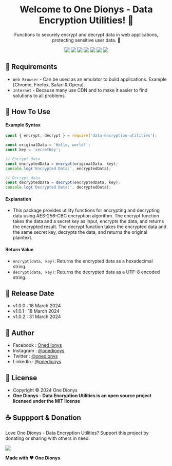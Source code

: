 <h1 align="center">Welcome to One Dionys - Data Encryption Utilities! 👋 </h1>

<p align="center">Functions to securely encrypt and decrypt data in web applications, protecting sensitive user data. 💖 </p>

<p align="center">
<img src="https://img.shields.io/github/contributors/onedionys/onedionys-data-encryption-utilities?style=flat-square">
<img src="https://img.shields.io/github/issues/onedionys/onedionys-data-encryption-utilities?style=flat-square">
<img src="https://img.shields.io/github/stars/onedionys/onedionys-data-encryption-utilities?style=flat-square"> 
<img src="https://img.shields.io/github/forks/onedionys/onedionys-data-encryption-utilities?style=flat-square">
<img src="https://img.shields.io/github/last-commit/onedionys/onedionys-data-encryption-utilities.svg?style=flat-square">
<img src="https://img.shields.io/github/languages/code-size/onedionys/onedionys-data-encryption-utilities?style=flat-square">
<img src="https://img.shields.io/github/license/onedionys/onedionys-data-encryption-utilities?style=flat-square">
</p>

## 💾 Requirements

* `Web Browser` - Can be used as an emulator to build applications. Example [Chrome, Firefox, Safari & Opera].
* `Internet` - Because many use CDN and to make it easier to find solutions to all problems.

## 🎯 How To Use

#### Example Syntax

```javascript
const { encrypt, decrypt } = require('data-encryption-utilities');

const originalData = 'Hello, world!';
const key = 'secretKey';

// Encrypt data
const encryptedData = encrypt(originalData, key);
console.log('Encrypted Data:', encryptedData);

// Decrypt data
const decryptedData = decrypt(encryptedData, key);
console.log('Decrypted Data:', decryptedData);
```

#### Explanation

* This package provides utility functions for encrypting and decrypting data using AES-256-CBC encryption algorithm. The encrypt function takes the data and a secret key as input, encrypts the data, and returns the encrypted result. The decrypt function takes the encrypted data and the same secret key, decrypts the data, and returns the original plaintext.

#### Return Value

* `encrypt(data, key)`: Returns the encrypted data as a hexadecimal string.
* `decrypt(data, key)`: Returns the decrypted data as a UTF-8 encoded string.

## 📆 Release Date

* v1.0.0 : 18 March 2024
* v1.0.1 : 18 March 2024
* v1.0.2 : 31 March 2024

## 🧑 Author

* Facebook : <a href="https://www.facebook.com/theonedionys"> Oned Ionys</a>
* Instagram : <a href="https://www.instagram.com/onedionys/"> @onedionys</a>
* Twitter : <a href="https://twitter.com/onedionys"> @onedionys</a>
* LinkedIn :  <a href="https://www.linkedin.com/in/onedionys/"> @onedionys</a>

## 📝 License

* Copyright © 2024 One Dionys
* **One Dionys - Data Encryption Utilities is an open source project licensed under the MIT license**

## ☕️ Suppport & Donation

Love One Dionys - Data Encryption Utilities? Support this project by donating or sharing with others in need.

<a href="https://www.buymeacoffee.com/onedionys"><img src="https://img.shields.io/badge/Buy_Me_A_Coffee-FFDD00?style=for-the-badge&logo=buy-me-a-coffee&logoColor=black"/> </a>

**Made with ❤️ One Dionys**
